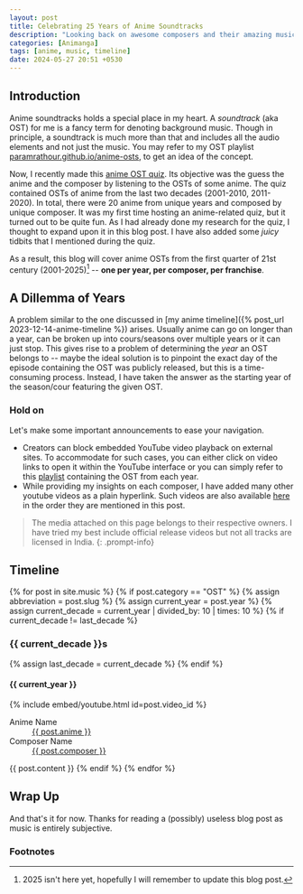 ```yaml
---
layout: post
title: Celebrating 25 Years of Anime Soundtracks
description: "Looking back on awesome composers and their amazing music"
categories: [Animanga]
tags: [anime, music, timeline]
date: 2024-05-27 20:51 +0530
---
```

## Introduction
Anime soundtracks holds a special place in my heart. A _soundtrack_ (aka OST) for me is a fancy term for denoting background music. Though in principle, a soundtrack is much more than that and includes all the audio elements and not just the music.
You may refer to my OST playlist [paramrathour.github.io/anime-osts](https://paramrathour.github.io/anime-osts), to get an idea of the concept.

Now, I recently made this <a href="https://docs.google.com/presentation/d/1_kR1Gy2ggiaWxK3tw-FMauAW1uJaz6yyYHpFhBzSYvc">anime OST quiz</a>. Its objective was the guess the anime and the composer by listening to the OSTs of some anime. The quiz contained OSTs of anime from the last two decades (2001-2010, 2011-2020). In total, there were 20 anime from unique years and composed by unique composer. It was my first time hosting an anime-related quiz, but it turned out to be quite fun. As I had already done my research for the quiz, I thought to expand upon it in this blog post. I have also added some _juicy_ tidbits that I mentioned during the quiz.

As a result, this blog will cover anime OSTs from the first quarter of 21st century (2001-2025)[^rip2025] -- **one per year, per composer, per franchise**.

## A Dillemma of Years
A problem similar to the one discussed in [my anime timeline]({% post_url 2023-12-14-anime-timeline %}) arises. Usually anime can go on longer than a year, can be broken up into cours/seasons over multiple years or it can just stop.
This gives rise to a problem of determining the _year_ an OST belongs to -- maybe the ideal solution is to pinpoint the exact day of the episode containing the OST was publicly released, but this is a time-consuming process. Instead, I have taken the answer as the starting year of the season/cour featuring the given OST.

### Hold on
Let's make some important announcements to ease your navigation.
- Creators can block embedded YouTube video playback on external sites. To accommodate for such cases, you can either click on video links to open it within the YouTube interface or you can simply refer to this <a href="https://youtube.com/playlist?list=PLaO_HkPtJoP0pM9ZfMenDhoOGun_ilLA9">playlist</a> containing the OST from each year.
- While providing my insights on each composer, I have added many other youtube videos as a plain hyperlink. Such videos are also available <a href="https://youtube.com/playlist?list=PLaO_HkPtJoP1fdEAxZxd5VczOJLzRjc0C">here</a> in the order they are mentioned in this post.

> The media attached on this page belongs to their respective owners. I have tried my best include official release videos but not all tracks are licensed in India.
{: .prompt-info}
<!-- ## 2000s -->
## Timeline
<div id="post-list" class="pl-xl-3">
{% for post in site.music %}
	{% if post.category == "OST" %}
		{% assign abbreviation = post.slug %}
		{% assign current_year = post.year %}
		{% assign current_decade = current_year | divided_by: 10 | times: 10 %}
		{% if current_decade != last_decade %}
			<h3 id="{{current_decade}}s" >{{ current_decade }}s</h3>
			{% assign last_decade = current_decade %}
		{% endif %}
		<h4 id={{abbreviation}} >{{ current_year }}</h4>
		{% include embed/youtube.html id=post.video_id %}	
		<dl>
			<dt>Anime Name</dt>
				<dd><a href="{{ 'https://myanimelist.net/anime/' | append: post.anime_code }}">{{ post.anime }}</a></dd>
			<dt>Composer Name</dt>
				<dd><a href="{{ 'https://myanimelist.net/people/' | append: post.composer_code }}">{{ post.composer }}</a></dd>
		</dl>
		{{ post.content }}
	{% endif %}
{% endfor %}
</div>

## Wrap Up
And that's it for now. Thanks for reading a (possibly) useless blog post as music is entirely subjective.

### Footnotes
[^rip2025]: 2025 isn't here yet, hopefully I will remember to update this blog post.